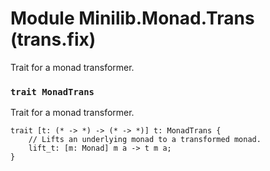 # Module Minilib.Monad.Trans (trans.fix)

Trait for a monad transformer.

### `trait MonadTrans`

Trait for a monad transformer.

```
trait [t: (* -> *) -> (* -> *)] t: MonadTrans {
    // Lifts an underlying monad to a transformed monad.
    lift_t: [m: Monad] m a -> t m a;
}
```
